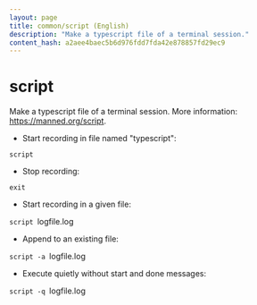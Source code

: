 ```yaml
---
layout: page
title: common/script (English)
description: "Make a typescript file of a terminal session."
content_hash: a2aee4baec5b6d976fdd7fda42e878857fd29ec9
---
```

# script

Make a typescript file of a terminal session.
More information: <https://manned.org/script>.

- Start recording in file named "typescript":

`script`

- Stop recording:

`exit`

- Start recording in a given file:

`script `<span class="tldr-var badge badge-pill bg-dark-lm bg-white-dm text-white-lm text-dark-dm font-weight-bold">logfile.log</span>

- Append to an existing file:

`script -a `<span class="tldr-var badge badge-pill bg-dark-lm bg-white-dm text-white-lm text-dark-dm font-weight-bold">logfile.log</span>

- Execute quietly without start and done messages:

`script -q `<span class="tldr-var badge badge-pill bg-dark-lm bg-white-dm text-white-lm text-dark-dm font-weight-bold">logfile.log</span>
